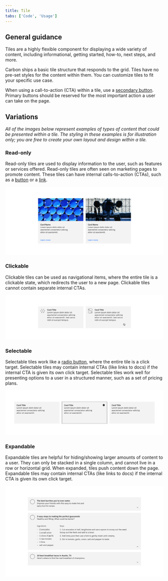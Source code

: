 ```yaml
---
title: Tile
tabs: ['Code', 'Usage']
---
```


## General guidance

Tiles are a highly flexible component for displaying a wide variety of content, including informational, getting started, how-to, next steps, and more.

Carbon ships a basic tile structure that responds to the grid. Tiles have no pre-set styles for the content within them. You can customize tiles to fit your specific use case.

When using a call-to-action (CTA) within a tile, use a [secondary button](/components/button). Primary buttons should be reserved for the most important action a user can take on the page.

## Variations

_All of the images below represent examples of types of content that could be presented within a tile. The styling in these examples is for illustration only; you are free to create your own layout and design within a tile._

### Read-only

Read-only tiles are used to display information to the user, such as features or services offered. Read-only tiles are often seen on marketing pages to promote content. These tiles can have internal calls-to-action (CTAs), such as a [button](/components/button) or a [link](/components/link).

<image-component cols="12">

![Example image of read-only tiles.](images/tile-usage-1.png)

</image-component>

### Clickable

Clickable tiles can be used as navigational items, where the entire tile is a clickable state, which redirects the user to a new page. Clickable tiles cannot contain separate internal CTAs.

<image-component cols="12">

![Example image of clickable tiles.](images/tile-usage-2.png)

</image-component>

### Selectable

Selectable tiles work like a [radio button](/components/radio-button), where the entire tile is a click target. Selectable tiles may contain internal CTAs (like links to docs) if the internal CTA is given its own click target. Selectable tiles work well for presenting options to a user in a structured manner, such as a set of pricing plans.

<image-component cols="12">

![Example image of selectable tiles.](images/tile-usage-3.png)

</image-component>

### Expandable

Expandable tiles are helpful for hiding/showing larger amounts of content to a user. They can only be stacked in a single column, and cannot live in a row or horizontal grid. When expanded, tiles push content down the page. Expandable tiles may contain internal CTAs (like links to docs) if the internal CTA is given its own click target.

<image-component cols="12">

![Example image of expandable tiles.](images/tile-usage-4.png)

</image-component>
